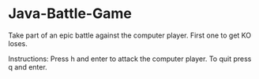 # Java-Battle-Game
Take part of an epic battle against the computer player. First one to get KO loses.

Instructions: Press h and enter to attack the computer player. To quit press q and enter.
